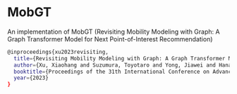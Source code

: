 # MobGT

An implementation of MobGT (Revisiting Mobility Modeling with Graph: A Graph Transformer Model for Next Point-of-Interest Recommendation)

```bash
@inproceedings{xu2023revisiting,
  title={Revisiting Mobility Modeling with Graph: A Graph Transformer Model for Next Point-of-Interest Recommendation},
  author={Xu, Xiaohang and Suzumura, Toyotaro and Yong, Jiawei and Hanai, Masatoshi and Yang, Chuang and Kanezashi, Hiroki and Jiang, Renhe and Fukushima, Shintaro},
  booktitle={Proceedings of the 31th International Conference on Advances in Geographic Information Systems},
  year={2023}
}
